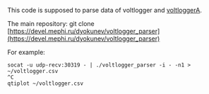 This code is supposed to parse data of voltlogger and [voltloggerA](https://devel.mephi.ru/dyokunev/voltloggerA).

The main repository: git clone [https://devel.mephi.ru/dyokunev/voltlogger_parser](https://devel.mephi.ru/dyokunev/voltlogger_parser)

For example:

    socat -u udp-recv:30319 - | ./voltlogger_parser -i - -n1 > ~/voltlogger.csv
    ^C
    qtiplot ~/voltlogger.csv
